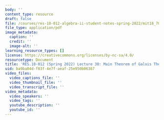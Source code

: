 ```yaml
---
body: ''
content_type: resource
draft: false
file: /courses/res-18-012-algebra-ii-student-notes-spring-2022/mit18_702s22_lec30.pdf
file_type: application/pdf
image_metadata:
  caption: ''
  credit: ''
  image-alt: ''
learning_resource_types: []
license: https://creativecommons.org/licenses/by-nc-sa/4.0/
resourcetype: Document
title: 'RES.18-012 (Spring 2022) Lecture 30: Main Theorem of Galois Theory'
uid: ba9ba04d-f03f-4e7f-aeaf-25e950b06367
video_files:
  video_captions_file: ''
  video_thumbnail_file: ''
  video_transcript_file: ''
video_metadata:
  video_speakers: ''
  video_tags: ''
  youtube_description: ''
  youtube_id: ''
---
```

